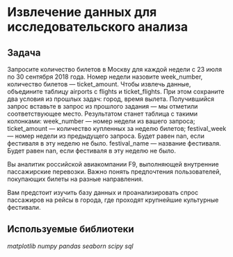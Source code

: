 # Извлечение данных для исследовательского анализа

## Задача

Запросите количество билетов в Москву для каждой недели с 23 июля по 30 сентября 2018 года. Номер недели назовите week_number, количество билетов — ticket_amount.
Чтобы извлечь данные, объедините таблицу airports с flights и ticket_flights. При этом сохраните два условия из прошлых задач:
город,
время вылета.
Получившийся запрос вставьте в запрос из прошлого задания — мы отметили соответствующее место. Результатом станет таблица с такими колонками:
week_number — номер недели из вашего запроса;
ticket_amount — количество купленных за неделю билетов;
festival_week — номер недели из предыдущего запроса. Будет равен nan, если фестиваля в эту неделю не было.
festival_name — название фестиваля. Будет равен nan, если фестиваля в эту неделю не было.

Вы аналитик российской авиакомпании F9, выполняющей внутренние пассажирские перевозки. Важно понять предпочтения пользователей, покупающих билеты на разные направления.

Вам предстоит изучить базу данных и проанализировать спрос пассажиров на рейсы в города, где проходят крупнейшие культурные фестивали.

## Используемые библиотеки

*matplotlib* *numpy* *pandas* *seaborn* *scipy* *sql*


